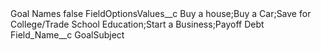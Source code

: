<?xml version="1.0" encoding="UTF-8"?>
<CustomMetadata xmlns="http://soap.sforce.com/2006/04/metadata" xmlns:xsi="http://www.w3.org/2001/XMLSchema-instance" xmlns:xsd="http://www.w3.org/2001/XMLSchema">
    <label>Goal Names</label>
    <protected>false</protected>
    <values>
        <field>FieldOptionsValues__c</field>
        <value xsi:type="xsd:string">Buy a house;Buy a Car;Save for College/Trade School Education;Start a Business;Payoff Debt</value>
    </values>
    <values>
        <field>Field_Name__c</field>
        <value xsi:type="xsd:string">GoalSubject</value>
    </values>
</CustomMetadata>
